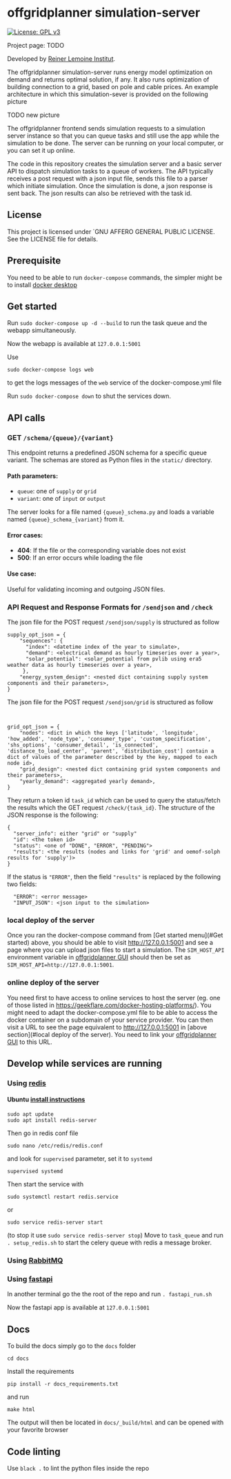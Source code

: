 # offgridplanner simulation-server

[![License: GPL v3](https://img.shields.io/badge/License-GPLv3-blue.svg)](https://www.gnu.org/licenses/gpl-3.0)

Project page:
TODO

Developed by [Reiner Lemoine Institut](https://reiner-lemoine-institut.de/en/).

The offgridplanner simulation-server runs energy model optimization on demand and returns optimal solution, if any. It also runs optimization of building connection to a grid, based on pole and cable prices. An example architecture in which this simulation-sever is provided on the following picture

TODO new picture

The offgridplanner frontend sends simulation requests to a simulation server instance so that you can queue tasks and still use the app while the simulation to be done. The server can be running on your local computer, or you can set it up online.



The code in this repository creates the simulation server and a basic server API to dispatch simulation tasks to a queue of workers.
The API typically receives a post request with a json input file, sends this file to a parser which
initiate simulation. Once the simulation is done, a json response is sent back. The json results can also be retrieved with the task id.

## License

This project is licensed under `GNU AFFERO GENERAL PUBLIC LICENSE. See the LICENSE file for details.

## Prerequisite

You need to be able to run `docker-compose` commands, the simpler might be to install [docker desktop](https://www.docker.com/products/docker-desktop/)

## Get started

Run `sudo docker-compose up -d --build` to run the task queue and the webapp simultaneously.

Now the webapp is available at `127.0.0.1:5001`

Use

    sudo docker-compose logs web

to get the logs messages of the `web` service of the docker-compose.yml file


Run `sudo docker-compose down` to shut the services down.

## API calls

### GET `/schema/{queue}/{variant}`

This endpoint returns a predefined JSON schema for a specific queue variant. The schemas are stored as Python files in the `static/` directory.

#### Path parameters:

- `queue`: one of `supply` or `grid`
- `variant`: one of `input` or `output`

The server looks for a file named `{queue}_schema.py` and loads a variable named `{queue}_schema_{variant}` from it.

#### Error cases:
- **404**: If the file or the corresponding variable does not exist  
- **500**: If an error occurs while loading the file

#### Use case:
Useful for validating incoming and outgoing JSON files.

### API Request and Response Formats for `/sendjson` and `/check`
The json file for the POST request `/sendjson/supply` is structured as follow
```
supply_opt_json = {
    "sequences": {
      "index": <datetime index of the year to simulate>,
      "demand": <electrical demand as hourly timeseries over a year>,
      "solar_potential": <solar_potential from pvlib using era5 weather data as hourly timeseries over a year>,
     },
    "energy_system_design": <nested dict containing supply system components and their parameters>,
}
```

The json file for the POST request `/sendjson/grid` is structured as follow
```


grid_opt_json = {
    "nodes": <dict in which the keys ['latitude', 'longitude', 'how_added', 'node_type', 'consumer_type', 'custom_specification', 'shs_options', 'consumer_detail', 'is_connected', 'distance_to_load_center', 'parent', 'distribution_cost'] contain a dict of values of the parameter described by the key, mapped to each node id>,
    "grid_design": <nested dict containing grid system components and their parameters>,
    "yearly_demand": <aggregated yearly demand>,
}
```

They return a token id `task_id` which can be used to query the status/fetch the results which the GET request `/check/{task_id}`. The structure of the JSON response is the following:

```
{
  "server_info": either "grid" or "supply"
  "id": <the token id>
  "status": <one of "DONE", "ERROR", "PENDING">
  "results": <the results (nodes and links for 'grid' and oemof-solph results for 'supply')>
}
```

If the status is `"ERROR"`, then the field `"results"` is replaced by the following two fields:
```
  "ERROR": <error message>
  "INPUT_JSON": <json input to the simulation>
```

### local deploy of the server

Once you ran the docker-compose command from [Get started menu](#Get started) above,
you should be able to visit http://127.0.0.1:5001 and see a page where you can upload json files to start a simulation. 
The `SIM_HOST_API` environment variable in [offgridplanner GUI](https://github.com/rl-institut/django-offgridplanner) should then be set as `SIM_HOST_API=http://127.0.0.1:5001`.

### online deploy of the server

You need first to have access to online services to host the server (eg. one of those listed in https://geekflare.com/docker-hosting-platforms/). 
You might need to adapt the docker-compose.yml file to be able to access the docker container on a subdomain of your service provider. 
You can then visit a URL to see the page equivalent to http://127.0.0.1:5001 in [above section](#local deploy of the server). 
You need to link your [offgridplanner GUI](https://github.com/rl-institut/django-offgridplanner) to this URL.


## Develop while services are running

### Using [redis](https://redis.io/documentation)

#### Ubuntu [install instructions](https://www.digitalocean.com/community/tutorials/how-to-install-and-secure-redis-on-ubuntu-18-04)

    sudo apt update
    sudo apt install redis-server

Then go in redis conf file

    sudo nano /etc/redis/redis.conf

and look for `supervised` parameter, set it to `systemd`

    supervised systemd


Then start the service with

    sudo systemctl restart redis.service

or

    sudo service redis-server start

(to stop it use `sudo service redis-server stop`)
Move to `task_queue` and run `. setup_redis.sh` to start the celery queue with redis a message
 broker.

### Using [RabbitMQ](https://www.rabbitmq.com/getstarted.html)

### Using [fastapi](https://fastapi.tiangolo.com/)

In another terminal go the the root of the repo and run `. fastapi_run.sh`

Now the fastapi app is available at `127.0.0.1:5001`


## Docs

To build the docs simply go to the `docs` folder

    cd docs

Install the requirements

    pip install -r docs_requirements.txt

and run

    make html

The output will then be located in `docs/_build/html` and can be opened with your favorite browser

## Code linting

Use `black .` to lint the python files inside the repo

